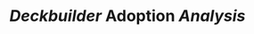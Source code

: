 ---
layout: Comparison
title: "***Deckbuilder*** **Adoption** *Analysis*"
title_left: "**Advantages**"
content_left: |
  • ***Automated*** presentation creation
  • *Consistent* professional branding
  • ___Significant___ time savings
  • **Reduced** human errors
  • *Scalable* team workflows
title_right: "**Considerations**"
content_right: |
  • ***Initial*** learning curve
  • *Template* customization needed
  • ___Integration___ setup required
  • **Change** management process
  • *Training* investment
---